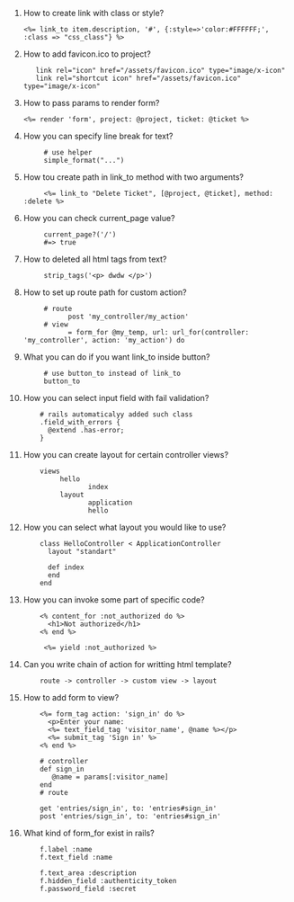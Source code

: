 1. How to create link with class or style?
      
       <%= link_to item.description, '#', {:style=>'color:#FFFFFF;', :class => "css_class"} %>
2. How to add favicon.ico to project?
      
          link rel="icon" href="/assets/favicon.ico" type="image/x-icon"
          link rel="shortcut icon" href="/assets/favicon.ico" type="image/x-icon"
3. How to pass params to render form?
      
       <%= render 'form', project: @project, ticket: @ticket %>
4. How you can specify line break for text?
            
            # use helper 
            simple_format("...")
5. How tou create path in link_to method with two arguments?
            
            <%= link_to "Delete Ticket", [@project, @ticket], method: :delete %>
6. How you can check current_page value?
            
            current_page?('/')
            #=> true
7. How to deleted all html tags from text?
      
            strip_tags('<p> dwdw </p>')

8. How to set up route path for custom action?
            
            # route
                  post 'my_controller/my_action'
            # view
                  = form_for @my_temp, url: url_for(controller: 'my_controller', action: 'my_action') do
9. What you can do if you want link_to inside button?
            
            # use button_to instead of link_to
            button_to
10. How you can select input field with fail validation?
      
            # rails automaticalyy added such class
            .field_with_errors {
              @extend .has-error;
            }
11. How you can create layout for certain controller views?
      
            views 
                 hello
                        index
                 layout
                        application
                        hello
12. How you can select what layout you would like to use?
            
            class HelloController < ApplicationController
              layout "standart"

              def index
              end
            end
13. How you can invoke some part of specific code?
            
            <% content_for :not_authorized do %>
              <h1>Not authorized</h1>
            <% end %>
            
             <%= yield :not_authorized %>

14. Can you write chain of action for writting html template?
            
            route -> controller -> custom view -> layout
15. How to add form to view?
            
            <%= form_tag action: 'sign_in' do %>
              <p>Enter your name:
              <%= text_field_tag 'visitor_name', @name %></p>
              <%= submit_tag 'Sign in' %>
            <% end %>
            
            # controller
            def sign_in
               @name = params[:visitor_name]
            end
            # route
            
            get 'entries/sign_in', to: 'entries#sign_in'
            post 'entries/sign_in', to: 'entries#sign_in'

16. What kind of form_for exist in rails?
            
            f.label :name
            f.text_field :name
 
            f.text_area :description
            f.hidden_field :authenticity_token
            f.password_field :secret
            
            
            
